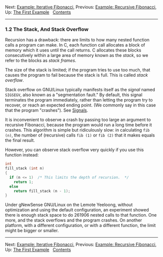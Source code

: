 Next: [Example: Iterative Fibonacci](Iterative-Fibonacci.md),
Previous: [Example: Recursive Fibonacci](Recursive-Fibonacci.md), Up:
[The First Example](The-First-Example.md)  
[Contents](index.md#SEC_Contents "Table of contents")  

------------------------------------------------------------------------


### 1.2 The Stack, And Stack Overflow 


Recursion has a drawback: there are limits to how many nested function
calls a program can make. In C, each function call allocates a block of
memory which it uses until the call returns. C allocates these blocks
consecutively within a large area of memory known as the *stack*, so we
refer to the blocks as *stack frames*.

The size of the stack is limited; if the program tries to use too much,
that causes the program to fail because the stack is full. This is
called *stack overflow*.


Stack overflow on GNU/Linux typically manifests itself as the *signal*
named `SIGSEGV`, also known as a "segmentation fault." By default, this
signal terminates the program immediately, rather than letting the
program try to recover, or reach an expected ending point. (We commonly
say in this case that the program "crashes"). See
[Signals](Signals.md).

It is inconvenient to observe a crash by passing too large an argument
to recursive Fibonacci, because the program would run a long time before
it crashes. This algorithm is simple but ridiculously slow: in
calculating `fib (n)`, the number of (recursive) calls `fib (1)` or
`fib (2)` that it makes equals the final result.

However, you can observe stack overflow very quickly if you use this
function instead:

``` C
int
fill_stack (int n)
{
  if (n <= 1)  /* This limits the depth of recursion.  */
    return 1;
  else
    return fill_stack (n - 1);
}
```

Under gNewSense GNU/Linux on the Lemote Yeeloong, without optimization
and using the default configuration, an experiment showed there is
enough stack space to do 261906 nested calls to that function. One more,
and the stack overflows and the program crashes. On another platform,
with a different configuration, or with a different function, the limit
might be bigger or smaller.

------------------------------------------------------------------------

Next: [Example: Iterative Fibonacci](Iterative-Fibonacci.md),
Previous: [Example: Recursive Fibonacci](Recursive-Fibonacci.md), Up:
[The First Example](The-First-Example.md)  
[Contents](index.md#SEC_Contents "Table of contents")  
